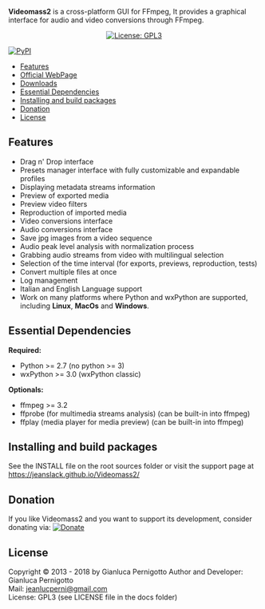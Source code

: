 
**Videomass2** is a cross-platform GUI for FFmpeg, It provides a graphical 
interface for audio and video conversions through FFmpeg.

<p align="center">
<a href="https://github.com/jeanslack/Videomass2/blob/master/COPYING"><img alt="License: GPL3" src="https://black.readthedocs.io/en/stable/_static/license.svg"></a>

<a href="https://test.pypi.org/project/videomass2/"><img alt="PyPI" src="https://black.readthedocs.io/en/stable/_static/pypi.svg"></a>
</p>

* [Features](#features)
* [Official WebPage](http://jeanslack.github.io/Videomass2)
* [Downloads](https://github.com/jeanslack/Videomass2/releases)
* [Essential Dependencies](#essential-dependencies)
* [Installing and build packages](#installing-and-build-packages)
* [Donation](#donation)
* [License](#license)

## Features

- Drag n' Drop interface   
- Presets manager interface with fully customizable and expandable profiles  
- Displaying metadata streams information 
- Preview of exported media
- Preview video filters
- Reproduction of imported media
- Video conversions interface 
- Audio conversions interface
- Save jpg images from a video sequence
- Audio peak level analysis with normalization process   
- Grabbing audio streams from video with multilingual selection  
- Selection of the time interval (for exports, previews, reproduction, tests)
- Convert multiple files at once 
- Log management
- Italian and English Language support
- Work on many platforms where Python and wxPython are supported, 
  including **Linux**, **MacOs** and **Windows**. 

## Essential Dependencies

**Required:**
- Python >= 2.7 (no python >= 3)   
- wxPython >= 3.0 (wxPython classic)

**Optionals:**
- ffmpeg >= 3.2
- ffprobe (for multimedia streams analysis) (can be built-in into ffmpeg)
- ffplay (media player for media preview) (can be built-in into ffmpeg)

## Installing and build packages
See the INSTALL file on the root sources folder or visit the support page
at <https://jeanslack.github.io/Videomass2/>

## Donation

If you like Videomass2 and you want to support its development, consider donating via:
[![Donate](https://img.shields.io/badge/Donate-PayPal-green.svg)](https://www.paypal.com/cgi-bin/webscr?cmd=_s-xclick&hosted_button_id=UKYM7S5U542SJ)

## License

Copyright © 2013 - 2018 by Gianluca Pernigotto
Author and Developer: Gianluca Pernigotto   
Mail: <jeanlucperni@gmail.com>   
License: GPL3 (see LICENSE file in the docs folder)
